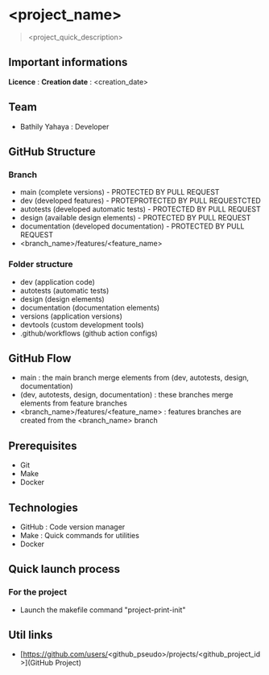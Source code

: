 # <project_name>

> <project_quick_description>

## Important informations

**Licence** : <license>
**Creation date** : <creation_date>

## Team

- Bathily Yahaya : Developer

## GitHub Structure

### Branch

- main (complete versions) - PROTECTED BY PULL REQUEST
- dev (developed features) - PROTEPROTECTED BY PULL REQUESTCTED
- autotests (developed automatic tests) - PROTECTED BY PULL REQUEST
- design (available design elements) - PROTECTED BY PULL REQUEST
- documentation (developed documentation) - PROTECTED BY PULL REQUEST
- <branch_name>/features/<feature_name>

### Folder structure

- dev (application code)
- autotests (automatic tests)
- design (design elements)
- documentation (documentation elements)
- versions (application versions)
- devtools (custom development tools)
- .github/workflows (github action configs)

## GitHub Flow

- main : the main branch merge elements from (dev, autotests, design, documentation)
- (dev, autotests, design, documentation) : these branches merge elements from feature branches
- <branch_name>/features/<feature_name> : features branches are created from the <branch_name> branch

## Prerequisites

- Git
- Make
- Docker

## Technologies

- GitHub : Code version manager
- Make : Quick commands for utilities
- Docker

## Quick launch process

### For the project

- Launch the makefile command "project-print-init"

## Util links 

- [https://github.com/users/<github_pseudo>/projects/<github_project_id>](GitHub Project)